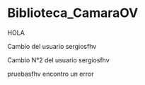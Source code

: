 # Biblioteca_CamaraOV

HOLA



Cambio del usuario sergiosfhv

Cambio N°2 del usuario sergiosfhv

pruebasfhv encontro un error
